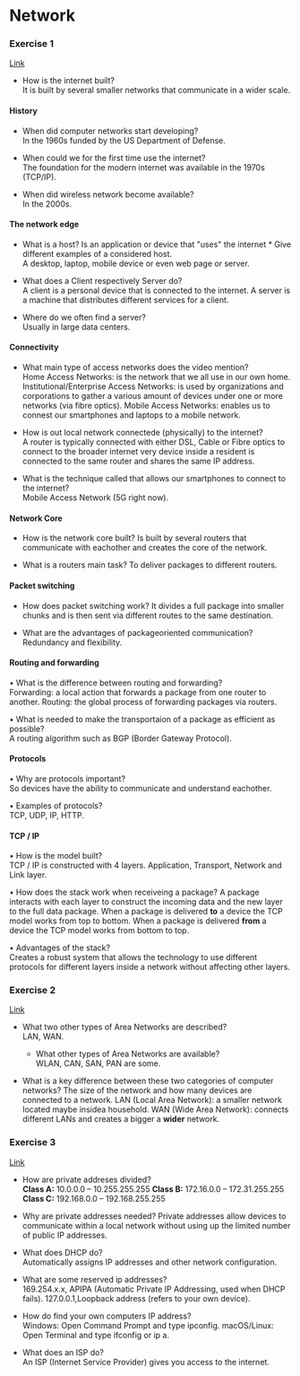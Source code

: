 # Network 
### Exercise 1
[Link](https://www.youtube.com/watch?v=sMHzfigUxz4)
* How is the internet built?  
    It is built by several smaller networks that communicate in a wider scale.

#### History
* When did computer networks start developing?  
    In the 1960s funded by the US Department of Defense.

* When could we for the first time use the internet?   
    The foundation for the modern internet was available in the 1970s (TCP/IP).

* When did wireless network become available?    
    In the 2000s.

#### The network edge
* What is a host? 
    Is an application or device that "uses" the internet 
        * Give different examples of a considered host.  
        A desktop, laptop, mobile device or even web page or server.

* What does a Client respectively Server do?  
    A client is a personal device that is connected to the internet.
    A server is a machine that distributes different services for a client.

* Where do we often find a server?  
    Usually in large data centers.

#### Connectivity
* What main type of access networks does the video mention?  
    Home Access Networks: is the network that we all use in our own home.
    Institutional/Enterprise Access Networks: is used by organizations and corporations to gather a various amount of devices under one or more networks (via fibre optics). 
    Mobile Access Networks: enables us to connest our smartphones and laptops to a mobile network.  

* How is out local network connectede (physically) to the internet?  
    A router is typically connected with either DSL, Cable or Fibre optics to connect to the broader internet very device inside a resident is connected to the same router and shares the same IP address.  

* What is the technique called that allows our smartphones to connect to the internet?    
    Mobile Access Network (5G right now).  

#### Network Core
* How is the network core built? 
    Is built by several routers that communicate with eachother and creates the core of the network.

* What is a routers main task?
    To deliver packages to different routers.

#### Packet switching 
* How does packet switching work?
    It divides a full package into smaller chunks and is then sent via different routes to the same destination.

* What are the advantages of packageoriented communication?  
    Redundancy and flexibility.

#### Routing and forwarding 
• What is the difference between routing and forwarding?  
    Forwarding: a local action that forwards a package from one router to another.
    Routing: the global process of forwarding packages via routers.

• What is needed to make the transportaion of a package as efficient as possible?    
    A routing algorithm such as BGP (Border Gateway Protocol).

#### Protocols
• Why are protocols important?    
    So devices have the ability to communicate and understand eachother.

• Examples of protocols?  
    TCP, UDP, IP, HTTP.

#### TCP / IP
• How is the model built?    
    TCP / IP is constructed with 4 layers. Application, Transport, Network and Link layer.

• How does the stack work when receiveing a package?
    A package interacts with each layer to construct the incoming data and the new layer to the full data package.
    When a package is delivered **to** a device the TCP model works from top to bottom.
    When a package is delivered **from** a device the TCP model works from bottom to top. 

• Advantages of the stack?    
    Creates a robust system that allows the technology to use different protocols for different layers inside a network without affecting other layers.

### Exercise 2
[Link](https://www.lifewire.com/lans-wans-and-other-area-networks-817376)
* What two other types of Area Networks are described?   
    LAN, WAN.

    * What other types of Area Networks are available?  
        WLAN, CAN, SAN, PAN are some.

* What is a key difference between these two categories of computer networks? 
    The size of the network and how many devices are connected to a network.
    LAN (Local Area Network): a smaller network located maybe insidea household.
    WAN (Wide Area Network): connects different LANs and creates a bigger a **wider** network.

### Exercise 3
[Link](https://www.lifewire.com/what-is-a-private-ip-address-2625970)
* How are private addreses divided?  
    **Class A:** 10.0.0.0 – 10.255.255.255
    **Class B:** 172.16.0.0 – 172.31.255.255
    **Class C:** 192.168.0.0 – 192.168.255.255

* Why are private addresses needed? 
    Private addresses allow devices to communicate within a local network without using up the limited number of public IP addresses.

* What does DHCP do?  
    Automatically assigns IP addresses and other network configuration.

* What are some reserved ip addresses?    
    169.254.x.x, APIPA (Automatic Private IP Addressing, used when DHCP fails).
    127.0.0.1,Loopback address (refers to your own device).
    
* How do find your own computers IP address?  
    Windows: Open Command Prompt and type ipconfig.
    macOS/Linux: Open Terminal and type ifconfig or ip a.

* What does an ISP do?    
    An ISP (Internet Service Provider) gives you access to the internet.
